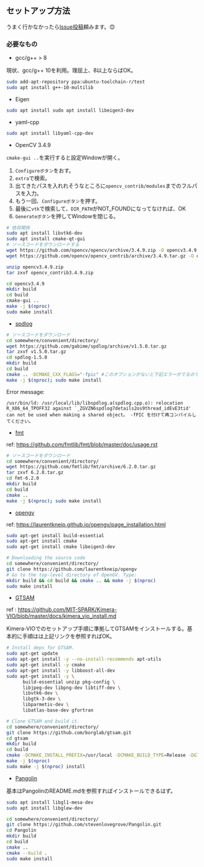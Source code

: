 ## セットアップ方法
うまく行かなかったら[Issue投稿](https://github.com/eryeden/vi-slam/issues/new)頼みます。😊

### 必要なもの

- gcc/g++ > 8

現状、gcc/g++ 10を利用。理屈上、8以上ならばOK。
```bash
sudo add-apt-repository ppa:ubuntu-toolchain-r/test
sudo apt install g++-10-multilib
```


- Eigen

``` bash
sudo apt install sudo apt install libeigen3-dev 
```

- yaml-cpp

``` bash
sudo apt install libyaml-cpp-dev
```

- OpenCV 3.4.9

`cmake-gui ..`を実行すると設定Windowが開く。
1. `Configureボタン`をおす。
2. `extra`で検索。
3. 出てきたパスを入れれそうなところに`opencv_contrib/modules`までのフルパスを入力。
4. もう一回、`Configureボタン`を押す。
5. 最後に`vtk`で検索して、`DIR_PATH`がNOT_FOUNDになってなければ、OK
6. `Generateボタン`を押してWindowを閉じる。

``` bash
# 依存関係
sudo apt install libvtk6-dev
sudo apt install cmake-qt-gui
# ソースコードをダウンロードする
wget https://github.com/opencv/opencv/archive/3.4.9.zip -O opencv3.4.9.zip
wget https://github.com/opencv/opencv_contrib/archive/3.4.9.tar.gz -O opencv_contrib3.4.9.zip

unzip opencv3.4.9.zip
tar zxvf opencv_contrib3.4.9.zip

cd opencv3.4.9
mkdir build
cd build
cmake-gui ..
make -j $(nproc)
sudo make install
```

- [spdlog](https://github.com/gabime/spdlog)

```bash
# ソースコードをダウンロード
cd somewhere/convenient/directory/
wget https://github.com/gabime/spdlog/archive/v1.5.0.tar.gz
tar zxvf v1.5.0.tar.gz
cd spdlog-1.5.0
mkdir build
cd build
cmake .. -DCMAKE_CXX_FLAGS="-fpic" #このオプションがないと下記エラーがでるので注意。
make -j $(nproc); sudo make install
```
Error message:
```
/usr/bin/ld: /usr/local/lib/libspdlog.a(spdlog.cpp.o): relocation R_X86_64_TPOFF32 against `_ZGVZN6spdlog7details2os9thread_idEvE3tid' can not be used when making a shared object。 -fPIC を付けて再コンパイルしてください。
```

- [fmt](https://github.com/fmtlib/fmt)

ref: https://github.com/fmtlib/fmt/blob/master/doc/usage.rst
```bash
# ソースコードをダウンロード
cd somewhere/convenient/directory/
wget https://github.com/fmtlib/fmt/archive/6.2.0.tar.gz
tar zxvf 6.2.0.tar.gz
cd fmt-6.2.0
mkdir build
cd build
cmake ..
make -j $(nproc); sudo make install
```

- [opengv](https://github.com/laurentkneip/opengv)

ref: https://laurentkneip.github.io/opengv/page_installation.html
```bash
sudo apt-get install build-essential
sudo apt-get install cmake
sudo apt-get install cmake libeigen3-dev

# Downloading the source code
cd somewhere/convenient/directory/
git clone https://github.com/laurentkneip/opengv
# Go to the top-level directory of OpenGV. Type:
mkdir build && cd build && cmake .. && make -j $(nproc)
sudo make install
```

- [GTSAM](https://github.com/borglab/gtsam)

ref : https://github.com/MIT-SPARK/Kimera-VIO/blob/master/docs/kimera_vio_install.md

Kimera-VIOでのセットアップ手順に準拠してGTSAMをインストールする。基本的に手順はは上記リンクを参照すればOK。


```bash
# Install deps for GTSAM.
sudo apt-get update
sudo apt-get install -y --no-install-recommends apt-utils
sudo apt-get install -y cmake
sudo apt-get install -y libboost-all-dev
sudo apt-get install -y \
      build-essential unzip pkg-config \
      libjpeg-dev libpng-dev libtiff-dev \
      libvtk6-dev \
      libgtk-3-dev \
      libparmetis-dev \
      libatlas-base-dev gfortran

# Clone GTSAM and build it.
cd somewhere/convenient/directory/
git clone https://github.com/borglab/gtsam.git
cd gtsam
mkdir build
cd build
cmake -DCMAKE_INSTALL_PREFIX=/usr/local -DCMAKE_BUILD_TYPE=Release -DGTSAM_USE_SYSTEM_EIGEN=OFF -DGTSAM_POSE3_EXPMAP=ON -DGTSAM_ROT3_EXPMAP=ON ..
make -j $(nproc)
sudo make -j $(nproc) install
```

- [Pangolin](https://github.com/stevenlovegrove/Pangolin)

基本はPangolinのREADME.mdを参照すればインストールできるはず。

```bash
sudo apt install libgl1-mesa-dev
sudo apt install libglew-dev

cd somewhere/convenient/directory/
git clone https://github.com/stevenlovegrove/Pangolin.git
cd Pangolin
mkdir build
cd build
cmake ..
cmake --build .
sudo make install
```